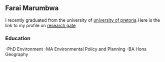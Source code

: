 ## Farai Marumbwa
I recently graduated from the university of [university of pretoria](https://www.up.ac.za/centre-for-environmental-studies/).Here is the link to my profile on [research gate](https://www.researchgate.net/profile/Farai-Marumbwa)

### Education
-PhD Environment 
-MA Environmental Policy and Planning
-BA Hons Geography


<!--
**faraigit/faraigit** is a ✨ _special_ ✨ repository because its `README.md` (this file) appears on your GitHub profile.

Here are some ideas to get you started:

- 🔭 I’m currently working on ...
- 🌱 I’m currently learning ...
- 👯 I’m looking to collaborate on ...
- 🤔 I’m looking for help with ...
- 💬 Ask me about ...
- 📫 How to reach me: ...
- 😄 Pronouns: ...
- ⚡ Fun fact: ...
-->

